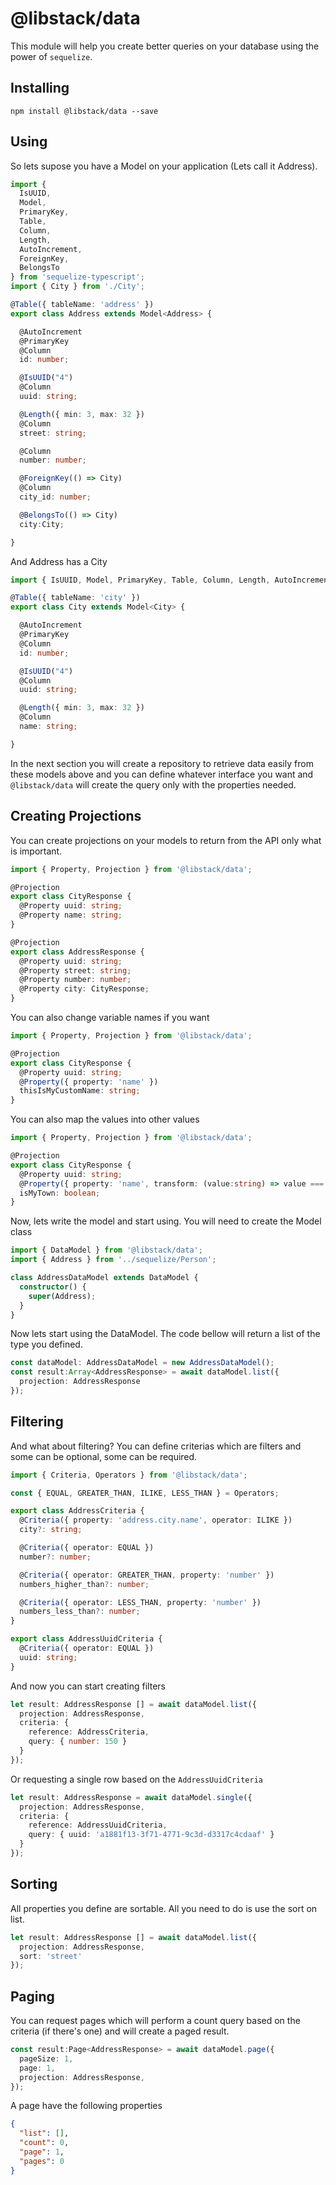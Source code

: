 # @libstack/data
This module will help you create better queries on your database using the power of `sequelize`.

## Installing

```
npm install @libstack/data --save
```

## Using

So lets supose you have a Model on your application (Lets call it Address).

````typescript
import {
  IsUUID,
  Model,
  PrimaryKey,
  Table,
  Column,
  Length,
  AutoIncrement,
  ForeignKey,
  BelongsTo
} from 'sequelize-typescript';
import { City } from './City';

@Table({ tableName: 'address' })
export class Address extends Model<Address> {

  @AutoIncrement
  @PrimaryKey
  @Column
  id: number;

  @IsUUID("4")
  @Column
  uuid: string;

  @Length({ min: 3, max: 32 })
  @Column
  street: string;

  @Column
  number: number;

  @ForeignKey(() => City)
  @Column
  city_id: number;

  @BelongsTo(() => City)
  city:City;

}
````

And Address has a City

```typescript
import { IsUUID, Model, PrimaryKey, Table, Column, Length, AutoIncrement } from 'sequelize-typescript';

@Table({ tableName: 'city' })
export class City extends Model<City> {

  @AutoIncrement
  @PrimaryKey
  @Column
  id: number;

  @IsUUID("4")
  @Column
  uuid: string;

  @Length({ min: 3, max: 32 })
  @Column
  name: string;

}
```

In the next section you will create a repository to retrieve data easily from these models above and you can define whatever interface you want and `@libstack/data` will create the query only with the properties needed.

## Creating Projections
You can create projections on your models to return from the API only what is important.

```typescript
import { Property, Projection } from '@libstack/data';

@Projection
export class CityResponse {
  @Property uuid: string;
  @Property name: string;
}

@Projection
export class AddressResponse {
  @Property uuid: string;
  @Property street: string;
  @Property number: number;
  @Property city: CityResponse;
}
```

You can also change variable names if you want

```typescript
import { Property, Projection } from '@libstack/data';

@Projection
export class CityResponse {
  @Property uuid: string;
  @Property({ property: 'name' })
  thisIsMyCustomName: string;
}
```

You can also map the values into other values

```typescript
import { Property, Projection } from '@libstack/data';

@Projection
export class CityResponse {
  @Property uuid: string;
  @Property({ property: 'name', transform: (value:string) => value === 'My Town' })
  isMyTown: boolean;
}
```

Now, lets write the model and start using. You will need to create the Model class

```typescript
import { DataModel } from '@libstack/data';
import { Address } from '../sequelize/Person';

class AddressDataModel extends DataModel {
  constructor() {
    super(Address);
  }
}
```

Now lets start using the DataModel. The code bellow will return a list of the type you defined.

```typescript
const dataModel: AddressDataModel = new AddressDataModel();
const result:Array<AddressResponse> = await dataModel.list({
  projection: AddressResponse
});
```

## Filtering
And what about filtering? You can define criterias which are filters and some can be optional, some can be required.

```typescript
import { Criteria, Operators } from '@libstack/data';

const { EQUAL, GREATER_THAN, ILIKE, LESS_THAN } = Operators;

export class AddressCriteria {
  @Criteria({ property: 'address.city.name', operator: ILIKE })
  city?: string;

  @Criteria({ operator: EQUAL })
  number?: number;

  @Criteria({ operator: GREATER_THAN, property: 'number' })
  numbers_higher_than?: number;

  @Criteria({ operator: LESS_THAN, property: 'number' })
  numbers_less_than?: number;
}

export class AddressUuidCriteria {
  @Criteria({ operator: EQUAL })
  uuid: string;
}
```

And now you can start creating filters

```typescript
let result: AddressResponse [] = await dataModel.list({
  projection: AddressResponse,
  criteria: {
    reference: AddressCriteria,
    query: { number: 150 }
  }
});
```

Or requesting a single row based on the `AddressUuidCriteria`

```typescript
let result: AddressResponse = await dataModel.single({
  projection: AddressResponse,
  criteria: {
    reference: AddressUuidCriteria,
    query: { uuid: 'a1881f13-3f71-4771-9c3d-d3317c4cdaaf' }
  }
});
```

## Sorting
All properties you define are sortable. All you need to do is use the sort on list. 

```typescript
let result: AddressResponse [] = await dataModel.list({
  projection: AddressResponse,
  sort: 'street'
});
```

## Paging
You can request pages which will perform a count query based on the criteria (if there's one) and will create a paged result.

```typescript
const result:Page<AddressResponse> = await dataModel.page({
  pageSize: 1,
  page: 1,
  projection: AddressResponse,
});
```

A page have the following properties

```json
{
  "list": [],
  "count": 0,
  "page": 1,
  "pages": 0
}
```

